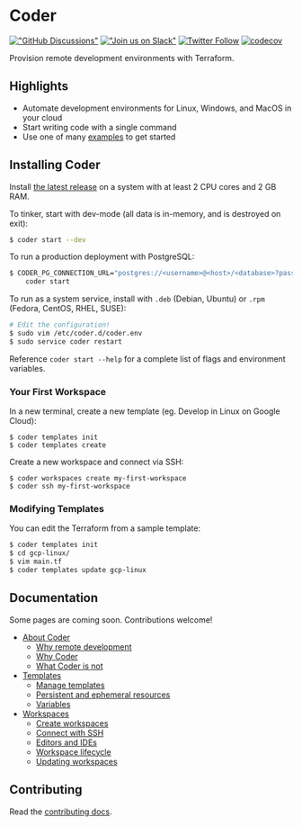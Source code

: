 # Coder

[!["GitHub Discussions"](https://img.shields.io/badge/%20GitHub-%20Discussions-gray.svg?longCache=true&logo=github&colorB=purple)](https://github.com/coder/coder/discussions) [!["Join us on Slack"](https://img.shields.io/badge/join-us%20on%20slack-gray.svg?longCache=true&logo=slack&colorB=brightgreen)](https://coder.com/community) [![Twitter Follow](https://img.shields.io/twitter/follow/CoderHQ?label=%40CoderHQ&style=social)](https://twitter.com/coderhq) [![codecov](https://codecov.io/gh/coder/coder/branch/main/graph/badge.svg?token=TNLW3OAP6G)](https://codecov.io/gh/coder/coder)

Provision remote development environments with Terraform.

## Highlights

- Automate development environments for Linux, Windows, and MacOS in your cloud
- Start writing code with a single command
- Use one of many [examples](./examples) to get started

## Installing Coder

Install [the latest release](https://github.com/coder/coder/releases) on a system with
at least 2 CPU cores and 2 GB RAM.

To tinker, start with dev-mode (all data is in-memory, and is destroyed on exit):

```bash
$ coder start --dev
```

To run a production deployment with PostgreSQL:

```bash
$ CODER_PG_CONNECTION_URL="postgres://<username>@<host>/<database>?password=<password>" \
    coder start
```

To run as a system service, install with `.deb` (Debian, Ubuntu) or `.rpm` (Fedora, CentOS, RHEL, SUSE):

```bash
# Edit the configuration!
$ sudo vim /etc/coder.d/coder.env
$ sudo service coder restart
```

Reference `coder start --help` for a complete list of flags and environment variables.

### Your First Workspace

In a new terminal, create a new template (eg. Develop in Linux on Google Cloud):

```
$ coder templates init
$ coder templates create
```

Create a new workspace and connect via SSH:

```
$ coder workspaces create my-first-workspace
$ coder ssh my-first-workspace
```

### Modifying Templates

You can edit the Terraform from a sample template:

```sh
$ coder templates init
$ cd gcp-linux/
$ vim main.tf
$ coder templates update gcp-linux
```

## Documentation

Some pages are coming soon. Contributions welcome!

- [About Coder](./about.md#about-coder)
  - [Why remote development](about.md#why-remote-development)
  - [Why Coder](about.md#why-coder)
  - [What Coder is not](about.md#what-coder-is-not)
- [Templates](./templates.md)
  - [Manage templates](./templates.md#manage-templates)
  - [Persistent and ephemeral resources](./templates.md#persistent-and-ephemeral-resources)
  - [Variables](./templates.md#variables)
- [Workspaces](./workspaces.md)
  - [Create workspaces](./workspaces.md#create-workspaces)
  - [Connect with SSH](./workspaces.md#connect-with-ssh)
  - [Editors and IDEs](./workspaces.md#editors-and-ides)
  - [Workspace lifecycle](./workspaces.md#workspace-lifecycle)
  - [Updating workspaces](./workspaces.md#updating-workspaces)

## Contributing

Read the [contributing docs](./CONTRIBUTING.md).

